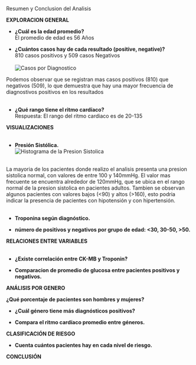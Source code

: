 Resumen y Conclusion del Analisis

**EXPLORACION GENERAL**

- **¿Cuál es la edad promedio?** <br>
El promedio de edad es 56 Años<br>

- **¿Cuántos casos hay de cada resultado (positive, negative)?** <br>
810 casos positivos y 509 casos Negativos <br> <br>
![Casos por Diagnostico](https://github.com/user-attachments/assets/59023102-a28f-43b9-b5fe-6b01b5431a2e) <br>

Podemos observar que se registran mas casos positivos (810) que negativos (509), lo que demuestra que hay una mayor frecuencia de diagnostivos positivos en los resultados<br>
<br>

- **¿Qué rango tiene el ritmo cardíaco?** <br>
Respuesta: El rango del ritmo cardiaco es de 20-135 <br>

**VISUALIZACIONES**<br>
<br>
- **Presión Sistólica.** <br>
![Histograma de la Presion Sistolica](https://github.com/user-attachments/assets/4a208f3e-6e8a-49d3-a020-301a1f2483d4) <br><br>

La mayoria de los pacientes donde realizo el analisis presenta una presion sistolica normal, con valores de entre 100 y 140mmHg.
El valor mas frecuente se encuentra alrededor de 120mmHg, que se ubica en el rango normal de la presion sistolica en pacientes adultos.
Tambien se observan algunos pacientes con valores bajos (<90) y altos (>160), esto podria indicar la presencia de pacientes con hipotensión y con hipertensión.<br><br>

- **Troponina según diagnóstico.** <br>


- **número de positivos y negativos por grupo de edad: <30, 30-50, >50.** <br>



**RELACIONES ENTRE VARIABLES** <br><br>

- **¿Existe correlación entre CK-MB y Troponin?** <br>

- **Comparacion de promedio de glucosa entre pacientes positivos y negativos.** <br>

**ANÁLISIS POR GENERO**<br>

**¿Qué porcentaje de pacientes son hombres y mujeres?** <br>
  
- **¿Cuál género tiene más diagnósticos positivos?** <br>
  
- **Compara el ritmo cardíaco promedio entre géneros.** <br>



**CLASIFICACIÓN DE RIESGO** <br>

- **Cuenta cuántos pacientes hay en cada nivel de riesgo.** <br>

**CONCLUSIÓN**
